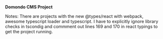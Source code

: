 **Domondo CMS Project**

Notes: There are projects with the new @types/react with webpack, awesome typescript loader and typescript. I have to explicitly ignore library checks in tscondig and commment out lines 169 and 170 in react typings to get the project running.